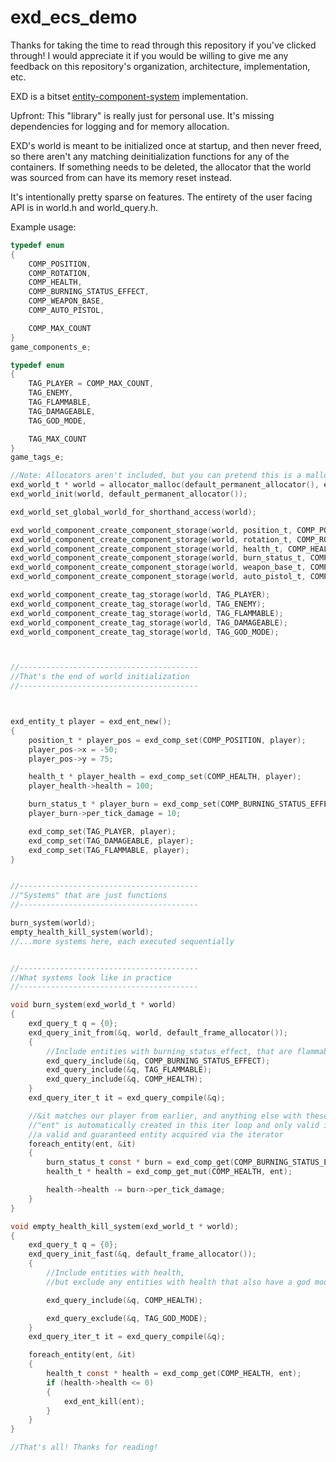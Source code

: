 # exd_ecs_demo
Thanks for taking the time to read through this repository if you've clicked through! I would appreciate it if you would be willing to give me any feedback on this repository's organization, architecture, implementation, etc.

EXD is a bitset [entity-component-system](https://en.wikipedia.org/wiki/Entity_component_system) implementation.

Upfront: This "library" is really just for personal use. It's missing dependencies for logging and for memory allocation.

EXD's world is meant to be initialized once at startup, and then never freed, so there aren't any matching deinitialization functions for any of the containers. If something needs to be deleted, the allocator that the world was sourced from can have its memory reset instead.

It's intentionally pretty sparse on features. The entirety of the user facing API is in world.h and world_query.h.

Example usage:

```c
typedef enum
{
	COMP_POSITION,
	COMP_ROTATION,
	COMP_HEALTH,
	COMP_BURNING_STATUS_EFFECT,
	COMP_WEAPON_BASE,
	COMP_AUTO_PISTOL,

	COMP_MAX_COUNT
}
game_components_e;

typedef enum
{
	TAG_PLAYER = COMP_MAX_COUNT,
	TAG_ENEMY,
	TAG_FLAMMABLE,
	TAG_DAMAGEABLE,
	TAG_GOD_MODE,

	TAG_MAX_COUNT
}
game_tags_e;

//Note: Allocators aren't included, but you can pretend this is a malloc call instead
exd_world_t * world = allocator_malloc(default_permanent_allocator(), exd_world_t, 1);
exd_world_init(world, default_permanent_allocator());

exd_world_set_global_world_for_shorthand_access(world);

exd_world_component_create_component_storage(world, position_t, COMP_POSITION);
exd_world_component_create_component_storage(world, rotation_t, COMP_ROTATION);
exd_world_component_create_component_storage(world, health_t, COMP_HEALTH);
exd_world_component_create_component_storage(world, burn_status_t, COMP_BURNING_STATUS_EFFECT);
exd_world_component_create_component_storage(world, weapon_base_t, COMP_WEAPON_BASE);
exd_world_component_create_component_storage(world, auto_pistol_t, COMP_AUTO_PISTOL);

exd_world_component_create_tag_storage(world, TAG_PLAYER);
exd_world_component_create_tag_storage(world, TAG_ENEMY);
exd_world_component_create_tag_storage(world, TAG_FLAMMABLE);
exd_world_component_create_tag_storage(world, TAG_DAMAGEABLE);
exd_world_component_create_tag_storage(world, TAG_GOD_MODE);



//----------------------------------------
//That's the end of world initialization
//----------------------------------------



exd_entity_t player = exd_ent_new();
{
	position_t * player_pos = exd_comp_set(COMP_POSITION, player);
	player_pos->x = -50;
	player_pos->y = 75;

	health_t * player_health = exd_comp_set(COMP_HEALTH, player);
	player_health->health = 100;

	burn_status_t * player_burn = exd_comp_set(COMP_BURNING_STATUS_EFFECT, player);
	player_burn->per_tick_damage = 10;

	exd_comp_set(TAG_PLAYER, player);
	exd_comp_set(TAG_DAMAGEABLE, player);
	exd_comp_set(TAG_FLAMMABLE, player);
}


//----------------------------------------
//"Systems" that are just functions
//----------------------------------------

burn_system(world);
empty_health_kill_system(world);
//...more systems here, each executed sequentially


//----------------------------------------
//What systems look like in practice
//----------------------------------------

void burn_system(exd_world_t * world)
{
	exd_query_t q = {0};
	exd_query_init_from(&q, world, default_frame_allocator());
	{
		//Include entities with burning_status_effect, that are flammable, and have health
		exd_query_include(&q, COMP_BURNING_STATUS_EFFECT);
		exd_query_include(&q, TAG_FLAMMABLE);
		exd_query_include(&q, COMP_HEALTH);
	}
	exd_query_iter_t it = exd_query_compile(&q); 

	//&it matches our player from earlier, and anything else with these components and tags
	//"ent" is automatically created in this iter loop and only valid inside the loop. ent represents
	//a valid and guaranteed entity acquired via the iterator
	foreach_entity(ent, &it)
	{
		burn_status_t const * burn = exd_comp_get(COMP_BURNING_STATUS_EFFECT, ent);
		health_t * health = exd_comp_get_mut(COMP_HEALTH, ent);

		health->health -= burn->per_tick_damage;
	}
}

void empty_health_kill_system(exd_world_t * world);
{
	exd_query_t q = {0};
	exd_query_init_fast(&q, default_frame_allocator());
	{
		//Include entities with health,
		//but exclude any entities with health that also have a god mode state (aka invulnerable)

		exd_query_include(&q, COMP_HEALTH);

		exd_query_exclude(&q, TAG_GOD_MODE);
	}
	exd_query_iter_t it = exd_query_compile(&q);

	foreach_entity(ent, &it)
	{
		health_t const * health = exd_comp_get(COMP_HEALTH, ent);
		if (health->health <= 0)
		{
			exd_ent_kill(ent);
		}
	}
}

//That's all! Thanks for reading!
```